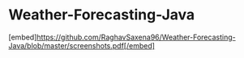 # Weather-Forecasting-Java

[embed]https://github.com/RaghavSaxena96/Weather-Forecasting-Java/blob/master/screenshots.pdf[/embed]
